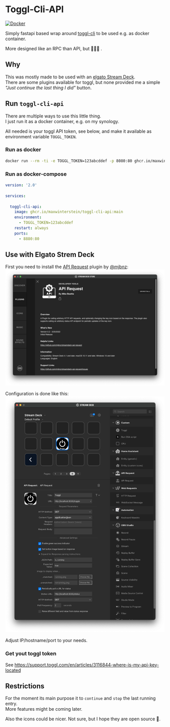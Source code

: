 # Toggl-Cli-API

[![Docker](https://github.com/MaxWinterstein/toggl-cli-api/actions/workflows/docker-publish.yml/badge.svg)](https://github.com/MaxWinterstein/toggl-cli-api/actions/workflows/docker-publish.yml)

Simply fastapi based wrap around [toggl-cli](https://github.com/AuHau/toggl-cli) to be used e.g. as docker container.

More designed like an RPC than API, but 🤷🏻‍♂️ .

## Why

This was mostly made to be used with an [elgato Stream Deck](https://www.elgato.com/en/stream-deck).  
There are some plugins available for toggl, but none provided me a simple _"Just continue the last thing I did"_ button.

## Run `toggl-cli-api`

There are multiple ways to use this little thing.  
I just run it as a docker container, e.g. on my synology. 

All needed is your toggl API token, see below, and make it available as environment variable `TOGGL_TOKEN`.

### Run as docker

```bash
docker run --rm -ti -e TOGGL_TOKEN=123abcddef -p 8080:80 ghcr.io/maxwinterstein/toggl-cli-api:main
```

### Run as docker-compose

```yaml
version: '2.0'

services:

  toggl-cli-api:
    image: ghcr.io/maxwinterstein/toggl-cli-api:main
    environment:
      - TOGGL_TOKEN=123abcddef
    restart: always
    ports:
      - 8880:80

```

## Use with Elgato Strem Deck

First you need to install the [API Request](https://github.com/mjbnz/streamdeck-api-request) plugin by [@mjbnz](https://github.com/mjbnz):  
![](images/Plugin_API_Request.png)

Configuration is done like this:  
![](images/configuration.png)

Adjust IP/hostname/port to your needs. 

### Get yout toggl token
See https://support.toggl.com/en/articles/3116844-where-is-my-api-key-located

## Restrictions

For the moment its main purpose it to `continue` and `stop` the last running entry.  
More features might be coming later. 

Also the icons could be nicer. Not sure, but I hope they are open source 🤞.
